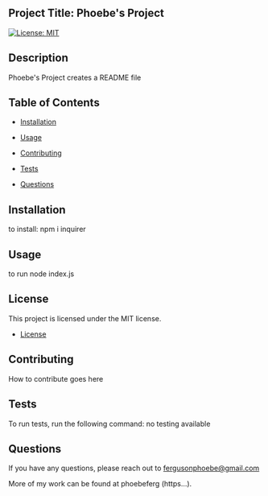 

## Project Title: Phoebe's Project
[![License: MIT](https://img.shields.io/badge/License-MIT-yellow.svg)](https://opensource.org/licenses/MIT)
            
## Description
Phoebe's Project creates a README file

## Table of Contents

* [Installation](#installation)

* [Usage](#usage)

* [Contributing](#contributing)

* [Tests](#tests)

* [Questions](#questions)

## Installation
to install: npm i inquirer

## Usage
to run node index.js

## License

This project is licensed under the MIT license.

* [License](#license)




## Contributing
How to contribute goes here

## Tests
To run tests, run the following command:
no testing available

## Questions
If you have any questions, please reach out to fergusonphoebe@gmail.com

More of my work can be found at phoebeferg (https...).
